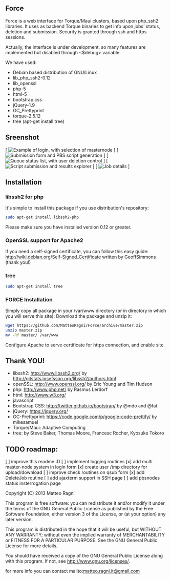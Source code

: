 Force
-----

Force is a web interface for Torque/Maui clusters, based upon php_ssh2 libraries. It uses as backend Torque binaries to get info upon jobs' status, deletion and submission.
Security is granted through ssh and https sessions.

Actually, the interface is under development, so many features are implemented but disabled through <$debug> variable. 

We have used:

- Debian based distribution of GNU/Linux
- lib_php_ssh2-0.12
- lib_openssl
- php-5
- html-5
- bootstrap.css
- jQuery-1.9
- GC_Prettyprint
- torque-2.5.12
- tree (apt-get install tree)

Sreenshot
---------
[ ![Example of login, with selection of masternode](http://raw.github.com/MatteoRagni/Force/master/screenshot/login.PNG) ]
[ ![Submission form and PBS script generation ](http://raw.github.com/MatteoRagni/Force/blob/master/screenshot/submit.PNG) ]
[ ![Queue status list, with user deletion control](http://raw.github.com/MatteoRagni/Force/blob/master/screenshot/queue.PNG) ]
[ ![Script submission and results explorer](http://raw.github.com/MatteoRagni/Force/blob/master/screenshot/explorer.PNG) ]
[ ![Job details](http://raw.github.com/MatteoRagni/Force/blob/master/screenshot/detail.PNG) ]

Installation
------------

### libssh2 for php ###

It's simple to install this package if you use distribution's repository:
```` sh
sudo apt-get install libssh2-php
````
Please make sure you have installed version 0.12 or greater.

### OpenSSL support for Apache2 ###

If you need a self-signed certificate, you can follow this easy guide:
http://wiki.debian.org/Self-Signed_Certificate
written by GeoffSimmons (thank you!)

### tree ###
```` sh
sudo apt-get install tree
````

### FORCE Installation ###

Simply copy all package in your /var/www directory (or in directory in which you will serve this site):
Download the package and unzip it:
```` sh
wget https://github.com/MatteoRagni/Force/archive/master.zip
unzip master.zip
mv -Rf master/ /var/www
```` 
Configure Apache to serve certificate for https connection, and enable site.

Thank YOU!
----------

- libssh2: http://www.libssh2.org/ by http://gitstats.josefsson.org/libssh2/authors.html
- openSSL: http://www.openssl.org/ by Eric Young and Tim Hudson
- php: http://www.php.net/ by Rasmus Lerdorf
- html: http://www.w3.org/
- javascript
- Bootstrap CSS: http://twitter.github.io/bootstrap/ by @mdo and @fat
- jQuery: https://jquery.org/
- GC-Prettyprint: https://code.google.com/p/google-code-prettify/ by mikesamuel
- Torque/Maui: Adaptive Computing
- tree: by Steve Baker, Thomas Moore, Francesc Rocher, Kyosuke Tokoro


TODO roadmap:
-------------

[ ] improve this readme :D
[ ] implement logging routines
[x] add multi master-node system in login form
[x] create user /tmp directory for upload/download
[ ] improve check routines on qsub form
[x] add DeleteJob routine
[ ] add ajaxterm support in SSH page
[ ] add pbsnodes status insterrogation page
 

Copyright (C) 2013 Matteo Ragni

This program is free software: you can redistribute it and/or modify
it under the terms of the GNU General Public License as published by
the Free Software Foundation, either version 3 of the License, or
(at your option) any later version.

This program is distributed in the hope that it will be useful,
but WITHOUT ANY WARRANTY; without even the implied warranty of
MERCHANTABILITY or FITNESS FOR A PARTICULAR PURPOSE.  See the
GNU General Public License for more details.

You should have received a copy of the GNU General Public License
along with this program.  If not, see <http://www.gnu.org/licenses/>.

for more info you can contact mailto:matteo.ragni.it@gmail.com

